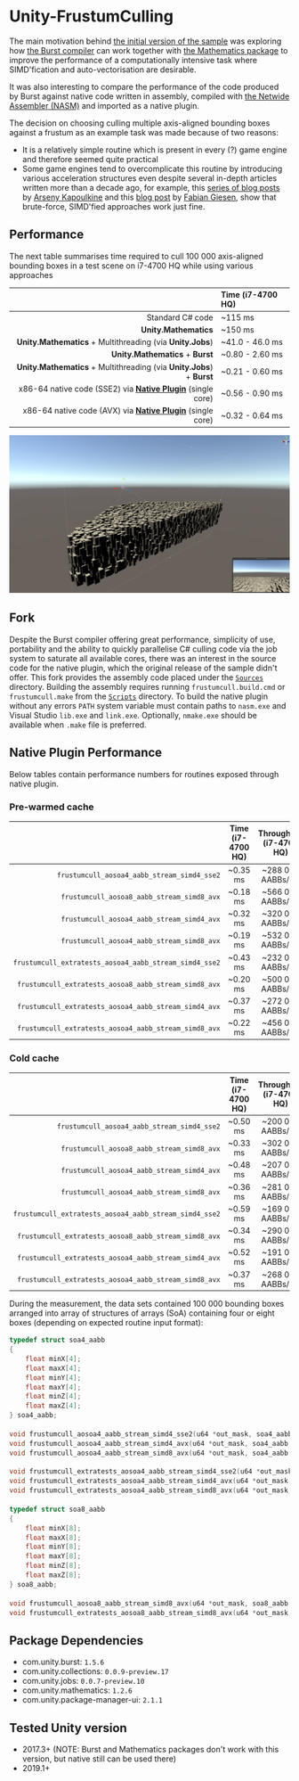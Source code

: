 # Unity-FrustumCulling

The main motivation behind [the initial version of the sample](https://github.com/reinsteam/Unity-FrustumCulling) was
exploring how [the Burst compiler](https://docs.unity3d.com/Packages/com.unity.burst@1.8/manual/index.html) can work
together with [the Mathematics package](https://docs.unity3d.com/Packages/com.unity.mathematics@1.2/manual/index.html)
to improve the performance of a computationally intensive task where SIMD'fication and auto-vectorisation are desirable.

It was also interesting to compare the performance of the code produced by Burst against native code written in assembly,
compiled with [the Netwide Assembler (NASM)](https://nasm.us/) and imported as a native plugin.

The decision on choosing culling multiple axis-aligned bounding boxes against a frustum as an example task was made because
of two reasons:
- It is a relatively simple routine which is present in every (?) game engine and therefore seemed quite practical
- Some game engines tend to overcomplicate this routine by introducing various acceleration structures even despite
  several in-depth articles written more than a decade ago, for example, this [series of blog posts](https://zeux.io/2009/01/31/view-frustum-culling-optimization-introduction/)
  by [Arseny Kapoulkine](https://github.com/zeux/) and this [blog post](https://fgiesen.wordpress.com/2010/10/17/view-frustum-culling/)
  by [Fabian Giesen](https://github.com/rygorous), show that brute-force, SIMD'fied approaches work just fine.

## Performance

The next table summarises time required to cull 100 000 axis-aligned bounding boxes in a test scene on i7-4700 HQ while
using various approaches

|                                                                                               | Time (i7-4700 HQ)
|----------------------------------------------------------------------------------------------:|:---------------
| Standard C# code                                                                              | ~115 ms
| **Unity.Mathematics**                                                                         | ~150 ms
| **Unity.Mathematics** + Multithreading (via **Unity.Jobs**)                                   | ~41.0 - 46.0 ms
| **Unity.Mathematics** + **Burst**                                                             | ~0.80 - 2.60 ms
| **Unity.Mathematics** + Multithreading (via **Unity.Jobs**) + **Burst**                       | ~0.21 - 0.60 ms
| x86-64 native code (SSE2) via [**Native Plugin**](https://docs.unity3d.com/Manual/NativePlugins.html) (single core)| ~0.56 - 0.90 ms
| x86-64 native code (AVX) via [**Native Plugin**](https://docs.unity3d.com/Manual/NativePlugins.html) (single core)| ~0.32 - 0.64 ms

![](https://raw.githubusercontent.com/pm4rtx/Unity-FrustumCulling/master/Preview/Showcase.png)

## Fork

Despite the Burst compiler offering great performance, simplicity of use, portability and the ability to quickly parallelise
C# culling code via the job system to saturate all available cores, there was an interest in the source code for the native plugin,
which the original release of the sample didn't offer. This fork provides the assembly code placed under the [`Sources`](https://github.com/pm4rtx/Unity-FrustumCulling/tree/master/Sources)
directory. Building the assembly requires running `frustumcull.build.cmd` or `frustumcull.make` from the [`Scripts`](https://github.com/pm4rtx/Unity-FrustumCulling/tree/master/Scripts)
directory. To build the native plugin without any errors `PATH` system variable must contain paths to `nasm.exe` and
Visual Studio `lib.exe` and `link.exe`. Optionally, `nmake.exe` should be available when `.make` file is preferred.

## Native Plugin Performance

Below tables contain performance numbers for routines exposed through native plugin.

### Pre-warmed cache

|                                                       | Time (i7-4700 HQ)             | Throughput (i7-4700 HQ)|
|------------------------------------------------------:|:-----------------------------:|:-----------------------------:|
| `frustumcull_aosoa4_aabb_stream_simd4_sse2`           | ~0.35 ms                      | ~288 000 AABBs/ms             |
| `frustumcull_aosoa8_aabb_stream_simd8_avx`            | ~0.18 ms                      | ~566 000 AABBs/ms             |
| `frustumcull_aosoa4_aabb_stream_simd4_avx`            | ~0.32 ms                      | ~320 000 AABBs/ms             |
| `frustumcull_aosoa4_aabb_stream_simd8_avx`            | ~0.19 ms                      | ~532 000 AABBs/ms             |
| `frustumcull_extratests_aosoa4_aabb_stream_simd4_sse2`| ~0.43 ms                      | ~232 000 AABBs/ms             |
| `frustumcull_extratests_aosoa8_aabb_stream_simd8_avx` | ~0.20 ms                      | ~500 000 AABBs/ms             |
| `frustumcull_extratests_aosoa4_aabb_stream_simd4_avx` | ~0.37 ms                      | ~272 000 AABBs/ms             |
| `frustumcull_extratests_aosoa4_aabb_stream_simd8_avx` | ~0.22 ms                      | ~456 000 AABBs/ms             |

### Cold cache

|                                                       | Time (i7-4700 HQ)             | Throughput (i7-4700 HQ)|
|------------------------------------------------------:|:-----------------------------:|:-----------------------------:|
| `frustumcull_aosoa4_aabb_stream_simd4_sse2`           | ~0.50 ms                      | ~200 000 AABBs/ms             |
| `frustumcull_aosoa8_aabb_stream_simd8_avx`            | ~0.33 ms                      | ~302 000 AABBs/ms             |
| `frustumcull_aosoa4_aabb_stream_simd4_avx`            | ~0.48 ms                      | ~207 000 AABBs/ms             |
| `frustumcull_aosoa4_aabb_stream_simd8_avx`            | ~0.36 ms                      | ~281 000 AABBs/ms             |
| `frustumcull_extratests_aosoa4_aabb_stream_simd4_sse2`| ~0.59 ms                      | ~169 000 AABBs/ms             |
| `frustumcull_extratests_aosoa8_aabb_stream_simd8_avx` | ~0.34 ms                      | ~290 000 AABBs/ms             |
| `frustumcull_extratests_aosoa4_aabb_stream_simd4_avx` | ~0.52 ms                      | ~191 000 AABBs/ms             |
| `frustumcull_extratests_aosoa4_aabb_stream_simd8_avx` | ~0.37 ms                      | ~268 000 AABBs/ms             |

During the measurement, the data sets contained 100 000 bounding boxes arranged into array of structures of arrays (SoA)
containing four or eight boxes (depending on expected routine input format):

```c
typedef struct soa4_aabb
{
    float minX[4];
    float maxX[4];
    float minY[4];
    float maxY[4];
    float minZ[4];
    float maxZ[4];
} soa4_aabb;

void frustumcull_aosoa4_aabb_stream_simd4_sse2(u64 *out_mask, soa4_aabb const *soa_aabb, u32 soa_aabb_count);
void frustumcull_aosoa4_aabb_stream_simd4_avx(u64 *out_mask, soa4_aabb const *soa_aabb, u32 soa_aabb_count);
void frustumcull_aosoa4_aabb_stream_simd8_avx(u64 *out_mask, soa4_aabb const *soa_aabb, u32 soa_aabb_count);

void frustumcull_extratests_aosoa4_aabb_stream_simd4_sse2(u64 *out_mask, soa4_aabb const *soa_aabb, u32 soa_aabb_count);
void frustumcull_extratests_aosoa4_aabb_stream_simd4_avx(u64 *out_mask, soa4_aabb const *soa_aabb, u32 soa_aabb_count);
void frustumcull_extratests_aosoa4_aabb_stream_simd8_avx(u64 *out_mask, soa4_aabb const *soa_aabb, u32 soa_aabb_count);

typedef struct soa8_aabb
{
    float minX[8];
    float maxX[8];
    float minY[8];
    float maxY[8];
    float minZ[8];
    float maxZ[8];
} soa8_aabb;

void frustumcull_aosoa8_aabb_stream_simd8_avx(u64 *out_mask, soa8_aabb const *soa_aabb, u32 soa_aabb_count);
void frustumcull_extratests_aosoa8_aabb_stream_simd8_avx(u64 *out_mask, soa8_aabb const *soa_aabb, u32 soa_aabb_count);
```

## Package Dependencies

- com.unity.burst: `1.5.6`
- com.unity.collections: `0.0.9-preview.17`
- com.unity.jobs: `0.0.7-preview.10`
- com.unity.mathematics: `1.2.6`
- com.unity.package-manager-ui: `2.1.1`

## Tested Unity version

- 2017.3+ (NOTE: Burst and Mathematics packages don't work with this version, but native still can be used there)
- 2019.1+
